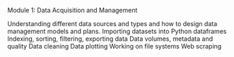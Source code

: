 Module 1: Data Acquisition and Management

Understanding different data sources and types and how to design data management models and plans.
Importing datasets into Python dataframes
Indexing, sorting, filtering, exporting data
Data volumes, metadata and quality
Data cleaning 
Data plotting
Working on file systems
Web scraping
